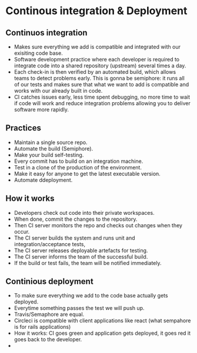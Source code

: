 # Continous integration & Deployment
## Continuos integration
- Makes sure everything we add is compatible and integrated with our exisiting code base.
- Software development practice where each developer is required to integrate code into a shared repository (upstream) several times a day.
- Each check-in is then verified by an automated build, which allows teams to detect problems early. This is gonna be semiphore: it runs all of our tests and makes sure that what we want to add is compatible and works with our already built in code.
- CI catches issues early, less time spent debugging, no more time to wait if code will work and reduce integration problems allowing you to deliver software more rapidly.
## Practices
- Maintain a single source repo.
- Automate the build (Semiphore).
- Make your build self-testing.
- Every commit has to build on an integration machine.
- Test in a clone of the production of the environment.
- Make it easy for anyone to get the latest executable version.
- Automate ddeployment.
## How it works
- Developers check out code into their private workspaces.
- When done, commit the changes to the repository.
- Then CI server monitors the repo and checks out changes when they occur.
- The CI server builds the system and runs unit and integration/acceptance tests,
- The CI server releases deployable artefacts for testing.
- The CI server informs the team of the successful build.
- If the build or test fails, the team will be notified immediately.
## Continious deployment
- To make sure everything we add to the code base actually gets deployed.
- Everytime something passes the test we will push up.
- Travis/Semaphore are equal.
- Circleci is compatible with client applications like react (what sempahore is for rails applications)
- How it works: CI goes green and application gets deployed, it goes red it goes back to the developer.
- 
